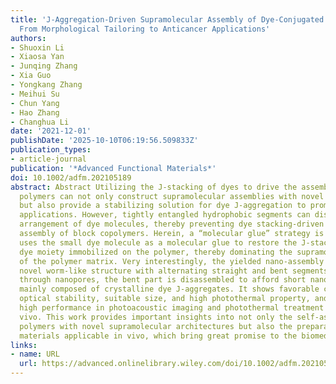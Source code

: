 ```yaml
---
title: 'J‐Aggregation‐Driven Supramolecular Assembly of Dye‐Conjugated Block Polymers:
  From Morphological Tailoring to Anticancer Applications'
authors:
- Shuoxin Li
- Xiaosa Yan
- Junqing Zhang
- Xia Guo
- Yongkang Zhang
- Meihui Su
- Chun Yang
- Hao Zhang
- Changhua Li
date: '2021-12-01'
publishDate: '2025-10-10T06:19:56.509833Z'
publication_types:
- article-journal
publication: '*Advanced Functional Materials*'
doi: 10.1002/adfm.202105189
abstract: Abstract Utilizing the J‐stacking of dyes to drive the assembly of amphiphilic
  polymers can not only construct supramolecular assemblies with novel architectures
  but also provide a stabilizing solution for dye J‐aggregation to promote its biomedical
  applications. However, tightly entangled hydrophobic segments can disrupt the orderly
  arrangement of dye molecules, thereby preventing dye stacking‐driven supramolecular
  assembly of block copolymers. Herein, a “molecular glue” strategy is reported that
  uses the small dye molecule as a molecular glue to restore the J‐stacking of the
  dye moiety immobilized on the polymer, thereby dominating the supramolecular assembly
  of the polymer matrix. Very interestingly, the yielded nano‐assembly exhibits a
  novel worm‐like structure with alternating straight and bent segments. By passing
  through nanopores, the bent part is disassembled to afford short nanorod NR‐J812
  mainly composed of crystalline dye J‐aggregates. It shows favorable colloidal and
  optical stability, suitable size, and high photothermal property, and demonstrates
  high performance in photoacoustic imaging and photothermal treatment of tumors in
  vivo. This work provides important insights into not only the self‐assembly of amphiphilic
  polymers with novel supramolecular architectures but also the preparation of J‐aggregate
  materials applicable in vivo, which bring great promise to the biomedical fields.
links:
- name: URL
  url: https://advanced.onlinelibrary.wiley.com/doi/10.1002/adfm.202105189
---
```

